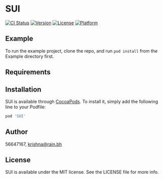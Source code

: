 # SUI

[![CI Status](https://img.shields.io/travis/56647167/SUI.svg?style=flat)](https://travis-ci.org/56647167/SUI)
[![Version](https://img.shields.io/cocoapods/v/SUI.svg?style=flat)](https://cocoapods.org/pods/SUI)
[![License](https://img.shields.io/cocoapods/l/SUI.svg?style=flat)](https://cocoapods.org/pods/SUI)
[![Platform](https://img.shields.io/cocoapods/p/SUI.svg?style=flat)](https://cocoapods.org/pods/SUI)

## Example

To run the example project, clone the repo, and run `pod install` from the Example directory first.

## Requirements

## Installation

SUI is available through [CocoaPods](https://cocoapods.org). To install
it, simply add the following line to your Podfile:

```ruby
pod 'SUI'
```

## Author

56647167, krishna@rain.bh

## License

SUI is available under the MIT license. See the LICENSE file for more info.

